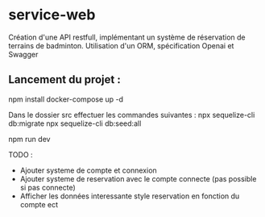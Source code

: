 # service-web
Création d'une API restfull, implémentant un système de réservation de terrains de badminton. Utilisation d'un ORM, spécification Openai et Swagger

## Lancement du projet : 

npm install
docker-compose up -d

Dans le dossier src effectuer les commandes suivantes :
npx sequelize-cli db:migrate
npx sequelize-cli db:seed:all

npm run dev


TODO : 
 - Ajouter systeme de compte et connexion 
 - Ajouter systeme de reservation avec le compte connecte (pas possible si pas connecte)
 - Afficher les données interessante style reservation en fonction du compte ect